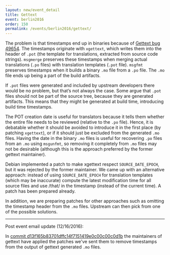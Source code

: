 ```yaml
---
layout: new/event_detail
title: Gettext
event: berlin2016
order: 150
permalink: /events/berlin2016/gettext/
---
```


The problem is that timestamps end up in binaries because of [Gettext bug 49654](http://savannah.gnu.org/bugs/?49654).  The timestamps originate with `xgettext`, which writes them into the header of `.pot` (the template for translations, extracted from source code strings).  `msgmerge` preserves these timestamps when merging actual translations (`.po` files) with translation templates (`.pot` file).  `msgfmt` preserves timestamps when it builds a binary `.mo` file from a `.po` file.  The `.mo` file ends up being a part of the build artifacts.

If `.pot` files were generated and included by upstream developers there would be no problem, but that’s not always the case.  Some argue that `.pot` files should not be part of the source tree, because they are generated artifacts.  This means that they might be generated at build time, introducing build time timestamps.

The POT creation date is useful for translators because it tells them whether the entire file needs to be reviewed (relative to the `.po` file).  Hence, it is debatable whether it should be avoided to introduce it in the first place (by patching `xgettext`), or if it should just be excluded from the generated `.mo` files.  Having the date in the binary `.mo` files is useful for recovering `.po` files from an `.mo` using `msgunfmt`, so removing it completely from `.mo` files may not be desirable (although this is the approach preferred by the former gettext maintainer).

Debian implemented a patch to make xgettext respect `SOURCE_DATE_EPOCH`, but it was rejected by the former maintainer.  We came up with an alternative approach: instead of using `SOURCE_DATE_EPOCH` for translation templates (which may be inaccurate) compute the latest modification time for all source files and use /that/ in the timestamp (instead of the current time).  A patch has been prepared already.

In addition, we are preparing patches for other approaches such as omitting the timestamp header from the `.mo` files.  Upstream can then pick from one of the possible solutions.

----

Post event email update (12/16/2016):
    
In [commit d13f165b83701dffc14f7151419e0c00c00c0d1b](http://git.savannah.gnu.org/cgit/gettext.git/commit/?id=d13f165b83701dffc14f7151419e0c00c00c0d1b) the maintainers of gettext have applied the patches we've sent them to remove timestamps from the output of gettext generated `.mo` files.


